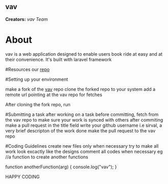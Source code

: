 
## vav

**Creators:**
*vav Team*

# About

vav is a web application designed to enable users book ride at easy and at their convenience. 
It's built with laravel framework

#Resources
our [repo](https://github.com/sirval/vav)

#Setting up your environment

make a fork of the [vav](https://github.com/sirval/vav) repo
clone the forked repo to your system
add a remote url pointing at the vav repo for fetches

After cloning the fork repo, run 

#Submitting a task
after working on a task before committing, fetch from the vav repo to make sure your work is synced with others
after commiting make a pull request
in the title field write your github username i.e sirval, a very brief descripton of the work done
make the pull request to the vav repo

#Coding Guidelines
create new files only when necessary
try to make all work look excactly like the designs
comment all codes when necessary
 eg
//a function to create another functions

function anotherFunction(arg) {
  console.log("vav");
}

HAPPY CODING  
